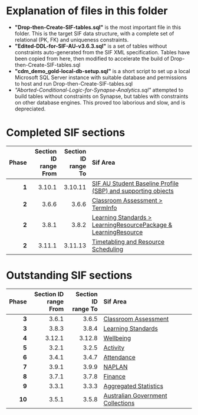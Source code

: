 # Explanation of files in this folder 

 -  **"Drop-then-Create-SIF-tables.sql"** is the most important file in this
    folder.  This is the target SIF data structure, with a complete set of
    relational (PK, FK) and uniqueness constraints.
 -  **"Edited-DDL-for-SIF-AU-v3.6.3.sql"** is a set of tables without constraints
    auto-generated from the SIF XML specification.  Tables have been copied from
    here, then modified to accelerate the build of Drop-then-Create-SIF-tables.sql
 -  **"cdm_demo_gold-local-db-setup.sql"** is a short script to set up a local
    Microsoft SQL Server instance with suitable database and permissions to host
    and run Drop-then-Create-SIF-tables.sql
 -  *"Aborted-Conditional-Logic-for-Synapse-Analytics.sql"* attempted to build
    tables without constraints on Synapse, but tables with constraints on other
    database engines.  This proved too laborious and slow, and is depreciated.

# Completed SIF sections

| Phase | Section ID <br> range From  | Section ID <br> range To  | Sif Area |
|-------:|-------:|--------:|:---|
|  **1** | 3.10.1 | 3.10.11 | [SIF AU Student Baseline Profile (SBP) and supporting   objects](http://specification.sifassociation.org/Implementation/AU/3.6.3/#:~:text=3.10%20sif%20au%20student%20baseline%20profile%20(sbp)%20and%20supporting%20objects) |
|  **2** |  3.6.6 |   3.6.6 | [Classroom Assessment >   TermInfo](http://specification.sifassociation.org/Implementation/AU/3.6.3/#:~:text=3.6.5%20StudentScoreJudgementAgainstStandard-,3.6.6%20terminfo,-3.7%20Finance) |
|  **2** |  3.8.1 |   3.8.2 | [Learning Standards > LearningResourcePackage &   LearningResource](http://specification.sifassociation.org/Implementation/AU/3.6.3/#:~:text=3.8%20learning%20standards) |
|  **2** | 3.11.1 | 3.11.13 | [Timetabling and Resource   Scheduling](http://specification.sifassociation.org/Implementation/AU/3.6.3/#:~:text=3.11%20timetabling%20and%20resource%20scheduling) |

# Outstanding SIF sections

| Phase | Section ID <br> range From  | Section ID <br> range To  | Sif Area |
|-------:|-------:|--------:|:---|
|  **3** |  3.6.1 |   3.6.5 | [Classroom   Assessment](http://specification.sifassociation.org/Implementation/AU/3.6.3/#:~:text=3.6%20classroom%20assessment) |
|  **3** |  3.8.3 |   3.8.4 | [Learning   Standards](http://specification.sifassociation.org/Implementation/AU/3.6.3/#:~:text=3.8%20learning%20standards) |
|  **4** | 3.12.1 |  3.12.8 | [Wellbeing](http://specification.sifassociation.org/Implementation/AU/3.6.3/#:~:text=3.11.13%20TimeTableSubject-,3.12%20wellbeing,-3.12.1%20PersonalisedPlan) |
|  **5** |  3.2.1 |   3.2.5 | [Activity](http://specification.sifassociation.org/Implementation/AU/3.6.3/#:~:text=Code%20Set%20Validation-,3.2%20activity,-3.2.1%20Activity) |
|  **6** |  3.4.1 |   3.4.7 | [Attendance](http://specification.sifassociation.org/Implementation/AU/3.6.3/#:~:text=3.3.3%20AggregateStatisticInfo-,3.4%20attendance,-3.4.1%20CalendarDate) |
|  **7** |  3.9.1 |   3.9.9 | [NAPLAN](http://specification.sifassociation.org/Implementation/AU/3.6.3/#:~:text=3.8.4%20LearningStandardItem-,3.9%20naplan,-3.9.1%20NAPCodeFrame) |
|  **8** |  3.7.1 |   3.7.8 | [Finance](http://specification.sifassociation.org/Implementation/AU/3.6.3/#:~:text=3.6.6%20TermInfo-,3.7%20finance,-3.7.1%20ChargedLocationInfo) |
|  **9** |  3.3.1 |   3.3.3 | [Aggregated   Statistics](http://specification.sifassociation.org/Implementation/AU/3.6.3/#:~:text=3.3%20aggregated%20statistics) |
| **10** |  3.5.1 |   3.5.8 | [Australian Government   Collections](http://specification.sifassociation.org/Implementation/AU/3.6.3/#:~:text=3.5%20australian%20government%20collections) |
